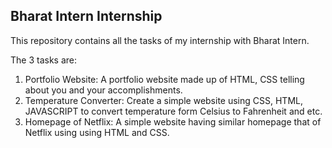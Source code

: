 ## Bharat Intern Internship
This repository contains all the tasks of my internship with Bharat Intern.

The 3 tasks are:

1) Portfolio Website: A portfolio website made up of HTML, CSS telling about you and your accomplishments.
2) Temperature Converter: Create a simple website using CSS, HTML, JAVASCRIPT to convert temperature form Celsius to Fahrenheit and etc.
3) Homepage of Netflix: A simple website having similar homepage that of Netflix using using HTML and CSS.
